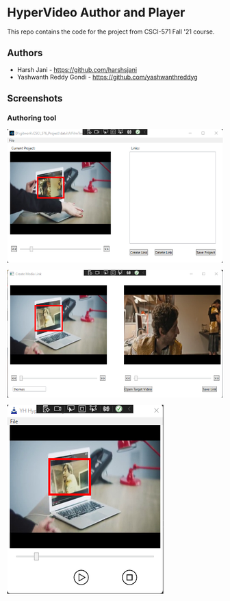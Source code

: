 # HyperVideo Author and Player

This repo contains the code for the project from CSCI-571 Fall '21 course.

## Authors

- Harsh Jani - https://github.com/harshsjani
- Yashwanth Reddy Gondi - https://github.com/yashwanthreddyg


## Screenshots

### Authoring tool

![Setting the start frame](screens/author01.png)

![Setting the end frame and target video](screens/author02.png)

![Playing the video](screens/player01.png)